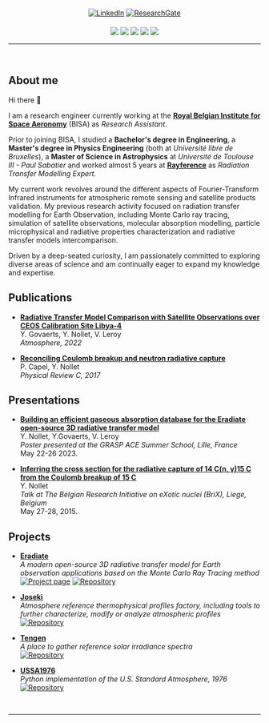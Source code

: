 <div align='center' style='margin-top: 20px;'>
<a href='https://www.linkedin.com/in/yvan-nollet/'><img src="https://img.shields.io/badge/-LinkedIn-0e76a8?style=for-the-badge&logo=Linkedin&logoColor=white" title="LinkedIn" /></a>
<a href="https://www.researchgate.net/profile/Yvan-Nollet"><img src="https://img.shields.io/badge/Research_Gate-00CCBB.svg?&style=for-the-badge&logo=ResearchGate&logoColor=white" title="ResearchGate" /></a>
</div>

<div align='center' style='margin-top: 20px;'>
<img src="https://img.shields.io/badge/C-00599C?style=for-the-badge&logo=c&logoColor=white">
<img src="https://img.shields.io/badge/C%2B%2B-00599C?style=for-the-badge&logo=c%2B%2B&logoColor=white">
<img src="https://img.shields.io/badge/Python-3776AB?style=for-the-badge&logo=python&logoColor=white">
<img src="https://img.shields.io/badge/-Julia-9558B2?style=for-the-badge&logo=julia&logoColor=white">
<img src="https://img.shields.io/badge/Fortran-%23734F96.svg?style=for-the-badge&logo=fortran&logoColor=white">
<!--  https://github.com/Ileriayo/markdown-badges -->
</div>

---

<br/>

## About me 

Hi there 👋

I am a research engineer currently working at the
[**Royal Belgian Institute for Space Aeronomy**](https://www.aeronomie.be/) (BISA) as *Research Assistant*.

Prior to joining BISA, I studied 
a **Bachelor's degree in Engineering**, 
a **Master's degree in Physics Engineering** (both at *Université libre de Bruxelles*),
a **Master of Science in Astrophysics** at *Université de Toulouse III - Paul Sabatier*
and worked almost 5 years at [**Rayference**](https://rayference.eu) as *Radiation Transfer Modelling Expert*.

My current work revolves around the different aspects of Fourier-Transform Infrared instruments for atmospheric remote sensing and satellite products validation.
My previous research activity focused on radiation transfer modelling for Earth Observation, including Monte Carlo ray tracing, simulation of satellite observations, molecular absorption modelling, particle microphysical and radiative properties characterization and radiative transfer models intercomparison.

Driven by a deep-seated curiosity, I am passionately committed to exploring diverse areas of science and am continually eager to expand my knowledge and expertise.

## Publications

* [**Radiative Transfer Model Comparison with Satellite Observations over CEOS Calibration Site Libya-4**](https://doi.org/10.3390/atmos13111759) \
  Y. Govaerts, Y. Nollet, V. Leroy \
  *Atmosphere, 2022*

* [**Reconciling Coulomb breakup and neutron radiative capture**](https://doi.org/10.1103/PhysRevC.96.015801) \
  P. Capel, Y. Nollet \
  *Physical Review C, 2017*

## Presentations

* [**Building an efficient gaseous absorption database for the Eradiate open-source 3D radiative transfer model**](https://www.eradiate.eu/resources/docs/presentations/20230522-grasp_ace_summer_school.pdf) \
  Y. Nollet, Y.Govaerts, V. Leroy\
  *Poster presented at the GRASP ACE Summer School, Lille, France* \
  May 22-26 2023.

* [**Inferring the cross section for the radiative capture of 14 C(n, γ)15 C from the Coulomb breakup of 15 C**](resources/brix-Nollet.pdf) \
  Y. Nollet \
  *Talk at The Belgian Research Initiative on eXotic nuclei (BriX), Liege, Belgium* \
  May 27-28, 2015.


## Projects


* [**Eradiate**](https://github.com/eradiate/eradiate) \
*A modern open-source 3D radiative transfer model for Earth observation applications based on the Monte Carlo Ray Tracing method*\
<a href='https://eradiate.eu/site/'><img src="https://img.shields.io/badge/Project page-3b5998?style=flat-square&logo=google-chrome&logoColor=white" title="Project page" /></a>
<a href='https://github.com/eradiate/eradiate'><img src="https://img.shields.io/badge/-Repository-4078c0?style=flat-square&logo=Github&logoColor=white" title="Repository" /></a>

* [**Joseki**](https://github.com/rayference/joseki) \
*Atmosphere reference thermophysical profiles factory, including tools to further characterize, modify or analyze atmospheric profiles* \
<a href='https://github.com/rayference/joseki'><img src="https://img.shields.io/badge/-Repository-4078c0?style=flat-square&logo=Github&logoColor=white" title="Repository" /></a>

* [**Tengen**](https://github.com/rayference/tengen) \
*A place to gather reference solar irradiance spectra* \
<a href='https://github.com/rayference/tengen'><img src="https://img.shields.io/badge/-Repository-4078c0?style=flat-square&logo=Github&logoColor=white" title="Repository" /></a>


* [**USSA1976**](https://github.com/rayference/ussa1976) \
*Python implementation of the U.S. Standard Atmosphere, 1976* \
<a href='https://github.com/rayference/ussa1976'><img src="https://img.shields.io/badge/-Repository-4078c0?style=flat-square&logo=Github&logoColor=white" title="Repository" /></a>

<br/>

----


